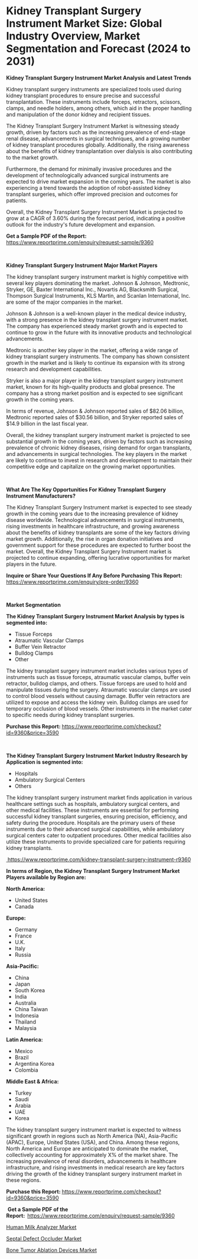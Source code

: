 <p><h1>Kidney Transplant Surgery Instrument Market Size: Global Industry Overview, Market Segmentation and Forecast (2024 to 2031)</h1></p><p><strong>Kidney Transplant Surgery Instrument Market Analysis and Latest Trends</strong></p>
<p><p>Kidney transplant surgery instruments are specialized tools used during kidney transplant procedures to ensure precise and successful transplantation. These instruments include forceps, retractors, scissors, clamps, and needle holders, among others, which aid in the proper handling and manipulation of the donor kidney and recipient tissues.</p><p>The Kidney Transplant Surgery Instrument Market is witnessing steady growth, driven by factors such as the increasing prevalence of end-stage renal disease, advancements in surgical techniques, and a growing number of kidney transplant procedures globally. Additionally, the rising awareness about the benefits of kidney transplantation over dialysis is also contributing to the market growth.</p><p>Furthermore, the demand for minimally invasive procedures and the development of technologically advanced surgical instruments are expected to drive market expansion in the coming years. The market is also experiencing a trend towards the adoption of robot-assisted kidney transplant surgeries, which offer improved precision and outcomes for patients.</p><p>Overall, the Kidney Transplant Surgery Instrument Market is projected to grow at a CAGR of 3.60% during the forecast period, indicating a positive outlook for the industry's future development and expansion.</p></p>
<p><strong>Get a Sample PDF of the Report:&nbsp;</strong> <a href="https://www.reportprime.com/enquiry/request-sample/9360">https://www.reportprime.com/enquiry/request-sample/9360</a></p>
<p>&nbsp;</p>
<p><strong>Kidney Transplant Surgery Instrument Major Market Players</strong></p>
<p><p>The kidney transplant surgery instrument market is highly competitive with several key players dominating the market. Johnson & Johnson, Medtronic, Stryker, GE, Baxter International Inc., Novartis AG, Blacksmith Surgical, Thompson Surgical Instruments, KLS Martin, and Scanlan International, Inc. are some of the major companies in the market.</p><p>Johnson & Johnson is a well-known player in the medical device industry, with a strong presence in the kidney transplant surgery instrument market. The company has experienced steady market growth and is expected to continue to grow in the future with its innovative products and technological advancements.</p><p>Medtronic is another key player in the market, offering a wide range of kidney transplant surgery instruments. The company has shown consistent growth in the market and is likely to continue its expansion with its strong research and development capabilities.</p><p>Stryker is also a major player in the kidney transplant surgery instrument market, known for its high-quality products and global presence. The company has a strong market position and is expected to see significant growth in the coming years.</p><p>In terms of revenue, Johnson & Johnson reported sales of $82.06 billion, Medtronic reported sales of $30.56 billion, and Stryker reported sales of $14.9 billion in the last fiscal year.</p><p>Overall, the kidney transplant surgery instrument market is projected to see substantial growth in the coming years, driven by factors such as increasing prevalence of chronic kidney diseases, rising demand for organ transplants, and advancements in surgical technologies. The key players in the market are likely to continue to invest in research and development to maintain their competitive edge and capitalize on the growing market opportunities.</p></p>
<p>&nbsp;</p>
<p><strong>What Are The Key Opportunities For Kidney Transplant Surgery Instrument Manufacturers?</strong></p>
<p><p>The Kidney Transplant Surgery Instrument market is expected to see steady growth in the coming years due to the increasing prevalence of kidney disease worldwide. Technological advancements in surgical instruments, rising investments in healthcare infrastructure, and growing awareness about the benefits of kidney transplants are some of the key factors driving market growth. Additionally, the rise in organ donation initiatives and government support for these procedures are expected to further boost the market. Overall, the Kidney Transplant Surgery Instrument market is projected to continue expanding, offering lucrative opportunities for market players in the future.</p></p>
<p><strong>Inquire or Share Your Questions If Any Before Purchasing This Report:</strong> <a href="https://www.reportprime.com/enquiry/pre-order/9360">https://www.reportprime.com/enquiry/pre-order/9360</a></p>
<p>&nbsp;</p>
<p><strong>Market Segmentation</strong></p>
<p><strong>The Kidney Transplant Surgery Instrument Market Analysis by types is segmented into:</strong></p>
<p><ul><li>Tissue Forceps</li><li>Atraumatic Vascular Clamps</li><li>Buffer Vein Retractor</li><li>Bulldog Clamps</li><li>Other</li></ul></p>
<p><p>The kidney transplant surgery instrument market includes various types of instruments such as tissue forceps, atraumatic vascular clamps, buffer vein retractor, bulldog clamps, and others. Tissue forceps are used to hold and manipulate tissues during the surgery. Atraumatic vascular clamps are used to control blood vessels without causing damage. Buffer vein retractors are utilized to expose and access the kidney vein. Bulldog clamps are used for temporary occlusion of blood vessels. Other instruments in the market cater to specific needs during kidney transplant surgeries.</p></p>
<p><strong>Purchase this Report:&nbsp;</strong><a href="https://www.reportprime.com/checkout?id=9360&price=3590">https://www.reportprime.com/checkout?id=9360&price=3590</a></p>
<p>&nbsp;</p>
<p><strong>The Kidney Transplant Surgery Instrument Market Industry Research by Application is segmented into:</strong></p>
<p><ul><li>Hospitals</li><li>Ambulatory Surgical Centers</li><li>Others</li></ul></p>
<p><p>The kidney transplant surgery instrument market finds application in various healthcare settings such as hospitals, ambulatory surgical centers, and other medical facilities. These instruments are essential for performing successful kidney transplant surgeries, ensuring precision, efficiency, and safety during the procedure. Hospitals are the primary users of these instruments due to their advanced surgical capabilities, while ambulatory surgical centers cater to outpatient procedures. Other medical facilities also utilize these instruments to provide specialized care for patients requiring kidney transplants.</p></p>
<p><a href="https://www.reportprime.com/kidney-transplant-surgery-instrument-r9360">&nbsp;https://www.reportprime.com/kidney-transplant-surgery-instrument-r9360</a></p>
<p><strong>In terms of Region, the Kidney Transplant Surgery Instrument Market Players available by Region are:</strong></p>
<p>
    <p> <strong> North America: </strong>
        <ul>
            <li>United States</li>
            <li>Canada</li>
        </ul>
        </p> 
    <p> <strong> Europe: </strong>
        <ul>
            <li>Germany</li>
            <li>France</li>
            <li>U.K.</li>
            <li>Italy</li>
            <li>Russia</li>
        </ul>
        </p> 
    <p> <strong> Asia-Pacific: </strong>
        <ul>
            <li>China</li>
            <li>Japan</li>
            <li>South Korea</li>
            <li>India</li>
            <li>Australia</li>
            <li>China Taiwan</li>
            <li>Indonesia</li>
            <li>Thailand</li>
            <li>Malaysia</li>
        </ul>
        </p> 
    <p> <strong> Latin America: </strong>
        <ul>
            <li>Mexico</li>
            <li>Brazil</li>
            <li>Argentina Korea</li>
            <li>Colombia</li>
        </ul>
        </p> 
    <p> <strong> Middle East & Africa: </strong>
        <ul>
            <li>Turkey</li>
            <li>Saudi</li>
            <li>Arabia</li>
            <li>UAE</li>
            <li>Korea</li>
        </ul>
    </p>
    </p>
<p><p>The kidney transplant surgery instrument market is expected to witness significant growth in regions such as North America (NA), Asia-Pacific (APAC), Europe, United States (USA), and China. Among these regions, North America and Europe are anticipated to dominate the market, collectively accounting for approximately X% of the market share. The increasing prevalence of renal disorders, advancements in healthcare infrastructure, and rising investments in medical research are key factors driving the growth of the kidney transplant surgery instrument market in these regions.</p></p>
<p><strong>Purchase this Report: </strong><a href="https://www.reportprime.com/checkout?id=9360&price=3590">https://www.reportprime.com/checkout?id=9360&price=3590</a></p>
<p>&nbsp;<strong>Get a Sample PDF of the Report:&nbsp;&nbsp;</strong><a href="https://www.reportprime.com/enquiry/request-sample/9360">https://www.reportprime.com/enquiry/request-sample/9360</a></p>
<p><strong></strong></p>
<p><p><a href="https://github.com/ruddyyedelwadw/Market-Research-Report-List-3/blob/main/human-milk-analyzer-market.md">Human Milk Analyzer Market</a></p><p><a href="https://github.com/jaidynmorantestelletmjzya/Market-Research-Report-List-3/blob/main/septal-defect-occluder-market.md">Septal Defect Occluder Market</a></p><p><a href="https://github.com/lorenzaSchmeler/Market-Research-Report-List-2/blob/main/bone-tumor-ablation-devices-market.md">Bone Tumor Ablation Devices Market</a></p></p>